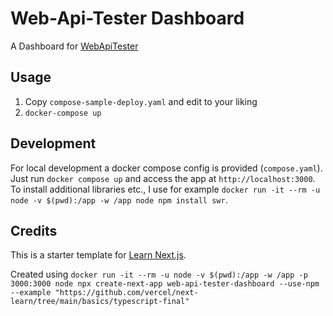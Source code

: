 # Web-Api-Tester Dashboard

A Dashboard for [WebApiTester](https://github.com/nehlsen/WebApiTester)

## Usage

1. Copy `compose-sample-deploy.yaml` and edit to your liking
2. `docker-compose up`

## Development

For local development a docker compose config is provided (`compose.yaml`). Just run `docker compose up` and access the app at `http://localhost:3000`. To install additional libraries etc., I use for example `docker run -it --rm -u node -v $(pwd):/app -w /app node npm install swr`.

## Credits

This is a starter template for [Learn Next.js](https://nextjs.org/learn).

Created using `docker run -it --rm -u node -v $(pwd):/app -w /app -p 3000:3000 node npx create-next-app web-api-tester-dashboard --use-npm --example "https://github.com/vercel/next-learn/tree/main/basics/typescript-final"`
